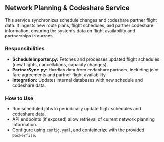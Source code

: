 ## Network Planning & Codeshare Service
This service synchronizes schedule changes and codeshare partner flight data. It ingests new route plans, flight schedules, and partner codeshare information, ensuring the system’s data on flight availability and partnerships is current.

### Responsibilities
- **ScheduleImporter.py:** Fetches and processes updated flight schedules (new flights, cancellations, capacity changes).
- **PartnerSync.py:** Handles data from codeshare partners, including joint fare agreements and partner flight availability.
- **Integration:** Updates internal databases with new schedule and codeshare data.

### How to Use
- Run scheduled jobs to periodically update flight schedules and codeshare data.
- API endpoints (if exposed) allow retrieval of current network planning information.
- Configure using `config.yaml`, and containerize with the provided `Dockerfile`.
